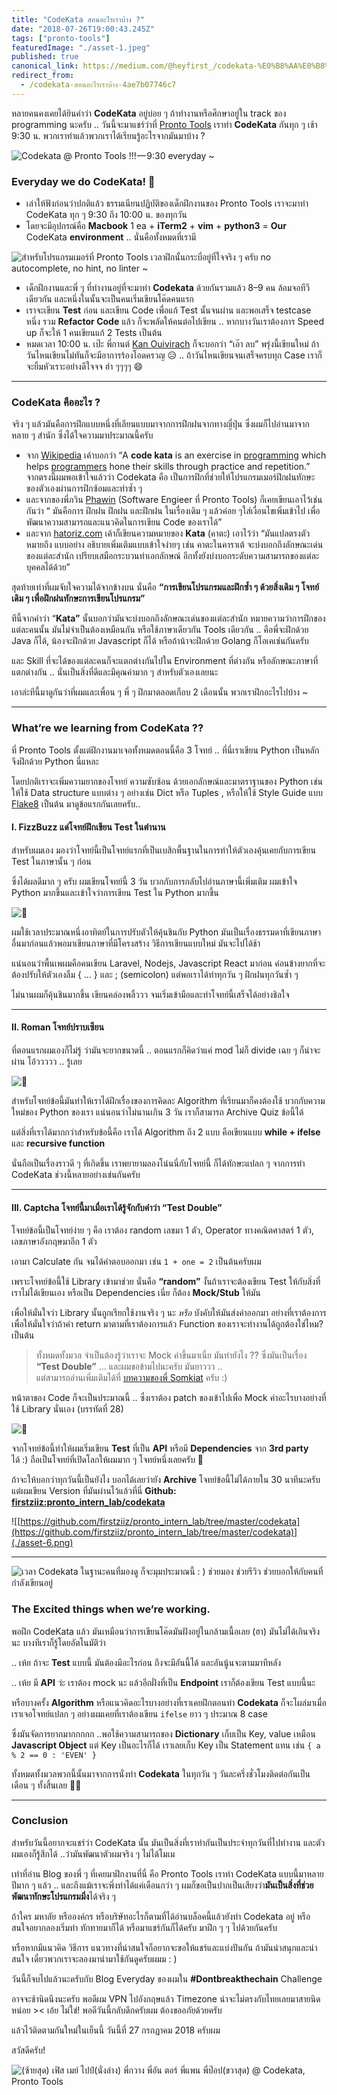 ```yaml
---
title: "CodeKata สอนอะไรเราบ้าง ?"
date: "2018-07-26T19:00:43.245Z"
tags: ["pronto-tools"]
featuredImage: "./asset-1.jpeg"
published: true
canonical_link: https://medium.com/@heyfirst_/codekata-%E0%B8%AA%E0%B8%AD%E0%B8%99%E0%B8%AD%E0%B8%B0%E0%B9%84%E0%B8%A3%E0%B9%80%E0%B8%A3%E0%B8%B2%E0%B8%9A%E0%B9%89%E0%B8%B2%E0%B8%87-4ae7b07746c7
redirect_from:
  - /codekata-สอนอะไรเราบ้าง-4ae7b07746c7
---
```


หลายคนคงเคยได้ยินคำว่า **CodeKata** อยู่บ่อย ๆ ถ้าทำงานหรือศึกษาอยู่ใน track ของ programming นะครับ .. วันนี้จะมาแชร์ว่าที่ [Pronto Tools](https://prontotools.io) เราทำ **CodeKata** กันทุก ๆ เช้า 9:30 น. พวกเราทำแล้วพวกเราได้เรียนรู้อะไรจากมันมาบ้าง ?

![Codekata @ Pronto Tools !!! — 9:30 everyday ~](./asset-1.jpeg)

### Everyday we do CodeKata! 🎯

- เล่าให้ฟังก่อนว่าปกติแล้ว ธรรมเนียนปฏิบัติของเด็กฝึกงานของ Pronto Tools เราจะมาทำ CodeKata ทุก ๆ 9:30 ถึง 10:00 น. ของทุกวัน
- โดยจะมีอุปกรณ์คือ **Macbook** 1 ea + **iTerm2** + **vim** + **python3** = **Our** CodeKata **environment** .. นั่นคือทั้งหมดที่เรามี

![สำหรับโปรแกรมเมอร์ที่ Pronto Tools เวลาฝึกนั้นกระบี่อยู่ที่ใจจริง ๆ ครับ no autocomplete, no hint, no linter ~](./asset-2.png)

- เด็กฝึกงานและพี่ ๆ ที่ทำงานอยู่ที่จะมาทำ **Codekata** ด้วยกันรวมแล้ว 8–9 คน ล้อมจอทีวีเดียวกัน และหนึ่งในนั้นจะเป็นคนเริ่มเขียนโค๊ดคนแรก
- เราจะเขียน​ **Test** ก่อน และเขียน Code เพื่อแก้ Test นั้นจนผ่าน และพอเสร็จ testcase หนึ่ง รวม **Refactor Code** แล้ว ก็จะพลัดให้คนต่อไปเขียน .. หากบางวันเราต้องการ Speed up ก็จะให้ 1 คนเขียนแก้ 2 Tests เป็นต้น
- หมดเวลา 10:00 น. เป๊ะ พี่กานต์ [Kan Ouivirach](https://medium.com/u/6f6af3cc17e7) ก็จะบอกว่า “เอ๊า ลบ” พรุ่งนี้เขียนใหม่ ถ้าวันไหนเขียนไม่ทันก็จะมีอาการร้องโอดครวญ 😥 .. ถ้าวันไหนเขียนจนเสร็จครบทุก Case เราก็จะยิ้มหัวเราะอย่างดีใจจจ ฮ่า ๆๆๆๆ 😄

---

### CodeKata คืออะไร ?

จริง ๆ แล้วมันคือการฝึกแบบหนึ่งที่เลียนแบบมาจากการฝึกฝนจากทางญี่ปุ่น ซึ่งผมก็ไปอ่านมาจากหลาย ๆ สำนัก ซึ่งได้ใจความมาประมาณนี้ครับ

- จาก [Wikipedia](https://en.wikipedia.org/wiki/Kata_%28programming%29) เค้าบอกว่า “A **code kata** is an exercise in [programming](https://en.wikipedia.org/wiki/Computer_programming "Computer programming") which helps [programmers](https://en.wikipedia.org/wiki/Programmer "Programmer") hone their skills through practice and repetition.”  
  จากตรงนี้ผมพอเข้าใจแล้วว่า Codekata คือ เป็นการฝึกที่ช่วยให้โปรแกรมเมอร์ฝึกฝนทักษะของตัวเองผ่านการฝึกซ้อมและทำซ้ำ ๆ
- และจากของพี่ภวิน [Phawin](https://medium.com/u/3e43ec11084a) (Software Engieer ที่ Pronto Tools) ก็เคยเขียนเอาไว้เช่นกันว่า “ มันคือการ ฝึกฝน ฝึกฝน และฝึกฝน ในเรื่องเดิม ๆ แล้วค่อย ๆใส่เงื่อนไขเพิ่มเข้าไป เพื่อพัฒนาความสามารถและแนวคิดในการเขียน Code ของเราได้”
- และจาก [hatoriz.com](https://hatoriz.com/2017/05/09/coding-dojo-%E0%B9%82%E0%B8%A3%E0%B8%87%E0%B8%9D%E0%B8%B6%E0%B8%81%E0%B8%A7%E0%B8%B4%E0%B8%8A%E0%B8%B2%E0%B8%82%E0%B8%AD%E0%B8%87-programmer/) เค้าก็เขียนความหมายของ **Kata** (คาตะ) เอาไว้ว่า “มันแปลตรงตัวหมายถึง แบบอย่าง อธิบายเพิ่มเติมแบบเข้าใจง่ายๆ เช่น คาตะในคาราเต้ จะบ่งบอกถึงลักษณะเด่นของแต่ละสำนัก เปรียบเสมือกระบวนท่าเอกลักษณ์ อีกทั้งยังบ่งบอกระดับความสามารถของแต่ละบุคคลได้ด้วย”

สุดท้ายเท่าที่ผมจับใจความได้จากข้างบน นั่นคือ **“การเขียนโปรแกรมและฝึกซ้ำ ๆ ด้วยสิ่งเดิม ๆ โจทย์เดิม ๆ เพื่อฝึกฝนทักษะการเขียนโปรแกรม”**

ทีนี้จากคำว่า “**Kata”** นั้นบอกว่ามันจะบ่งบอกถึงลักษณะเด่นของแต่ละสำนัก หมายความว่าการฝึกของแต่ละคนนั้น มันไม่จำเป็นต้องเหมือนกัน หรือใช้ภาษาเดียวกัน Tools เดียวกัน .. คือพี่จะฝึกด้วย Java ก็ได้, น้องจะฝึกด้วย Javascript ก็ได้ หรือถ้าน้าจะฝึกด้วย Golang ก็โอเคเช่นกันครับ

และ Skill ที่จะได้ของแต่ละคนก็จะแตกต่างกันไปใน Environment ที่ต่างกัน หรือลักษณะภาษาที่แตกต่างกัน .. นั่นเป็นสิ่งที่ดีและมีคุณค่ามาก ๆ สำหรับตัวเองเลยนะ

เอาล่ะทีนี้มาดูกันว่าที่ผมและเพื่อน ๆ พี่ ๆ ฝึกมาตลอดเกือบ 2 เดือนนั้น พวกเราฝึกอะไรไปบ้าง ~

---

### What’re we learning from CodeKata ??

ที่ Pronto Tools ตั้งแต่ฝึกงานมาเจอทั้งหมดตอนนี้คือ 3 โจทย์ .. ที่นี่เราเขียน Python เป็นหลักจึงฝึกด้วย Python นี่แหละ

โดยปกติเราจะเพิ่มความยากของโจทย์ ความซับซ้อน ด้วยเอกลักษณ์และมาตราฐานของ Python เช่น ให้ใช้ Data structure แบบต่าง ๆ อย่างเช่น Dict หรือ Tuples , หรือให้ใช้ Style Guide แบบ [Flake8](http://flake8.pycqa.org/en/latest/) เป็นต้น มาดูข้อแรกกันเลยครับ..

#### I. FizzBuzz แด่โจทย์ฝึกเขียน Test ในตำนาน

สำหรับผมเอง มองว่าโจทย์นี้เป็นโจทย์แรกที่เป็นเบสิกพื้นฐานในการทำให้ตัวเองคุ้นเคยกับการเขียน Test ในภาษานั้น ๆ ก่อน

ซึ่งได้ผลดีมาก ๆ ครับ ผมเขียนโจทย์นี้ 3 วัน บวกกับการกลับไปอ่านภาษานี้เพิ่มเติม ผมเข้าใจ Python มากขึ้นและเข้าใจว่าการเขียน Test ใน Python มากขึ้น

![🌹](./asset-3.png)

ผมใช้เวลาประมาณหนึ่งอาทิตย์ในการปรับตัวให้คุ้นชินกับ Python มันเป็นเรื่องธรรมดาที่เขียนภาษาอื่นมาก่อนแล้วพอมาเขียนภาษาที่มีโครงสร้าง วิธีการเขียนแบบใหม่ มันจะไปได้ช้า

แน่นอนว่าพื้นเพผมคือคนเขียน Laravel, Nodejs, Javascript React มาก่อน ค่อนข้างยากที่จะต้องปรับให้ตัวเองลืม { … } และ ; (semicolon) แต่พอเราได้ทำทุกวัน ๆ ฝึกฝนทุกวันซ้ำ ๆ

ไม่นานผมก็คุ้นชินมากขึ้น เขียนคล่องพลิ้ววว จนเริ่มเข้ามือและทำโจทย์นี้เสร็จได้อย่างชิลใจ

---

#### II. Roman โจทย์ปราบเซียน

ที่ตอนแรกผมเองก็ไม่รู้ ว่ามันจะยากขนาดนี้ .. ตอนแรกก็คิดว่าแค่ mod ไม่ก็ divide เฉย ๆ ก็น่าจะผ่าน โอ้ววววว .. รู้เลย

![🌹](./asset-4.png)

สำหรับโจทย์ข้อนี้มันทำให้เราได้ฝึกเรื่องของการคิดละ Algorithm ที่เรียนมาก็คงต้องใช้ บวกกับความใหม่ของ Python ของเรา แน่นอนว่าไม่นานเกิน 3 วัน เราก็สามารถ Archive Quiz ข้อนี้ได้

แต่สิ่งที่เราได้มากกว่าสำหรับข้อนี้คือ เราได้ Algorithm ถึง 2 แบบ คือเขียนแบบ **while + ifelse** และ **recursive function**

นั่นถือเป็นเรื่องราวดี ๆ ที่เกิดขึ้น เราพยายามลองโน่นนี่กับโจทย์นี้ ก็ได้ทักษะแปลก ๆ จากการทำ CodeKata ช่วงนี้หลายอย่างเช่นกันครับ

---

#### III. Captcha โจทย์นี้มาเมื่อเราได้รู้จักกับคำว่า “Test Double”

โจทย์ข้อนี้เป็นโจทย์ง่าย ๆ คือ เราต้อง random เลขมา 1 ตัว, Operator ทางคณิตศาสตร์ 1 ตัว, เลขภาษาอังกฤษมาอีก 1 ตัว

เอามา Calculate กัน จนได้คำตอบออกมา เช่น `1 + one = 2` เป็นต้นครับผม

เพราะโจทย์ข้อนี้ใช้ Library เข้ามาช่วย นั่นคือ **“random”** งั้นถ้าเราจะต้องเขียน Test ให้กับสิ่งที่เราไม่ได้เขียนเอง หรือเป็น Dependencies เนี่ย ก็ต้อง **Mock/Stub** ให้มัน

เพื่อให้มั่นใจว่า Library นั้นถูกเรียกใช้งานจริง ๆ นะ _หรือ_ บังคับให้มันส่งค่าออกมา อย่างที่เราต้องการ เพื่อให้มั่นใจว่าถ้าค่า return มาตามที่เราต้องการแล้ว Function ของเราจะทำงานได้ถูกต้องใช่ไหม? เป็นต้น

> ทั้งหมดทั้งมวล จำเป็นต้องรู้ว่าเราจะ Mock ค่าขึ้นมาเนี่ย มันทำยังไง ?? ซึ่งมันเป็นเรื่อง **“Test Double”** … และผมขอข้ามไปนะครับ มันยาววว ..  
> แต่สามารถอ่านเพิ่มเติมได้ที่ [บทความของพี่ Somkiat](http://www.somkiat.cc/test-double-mock-stub-and-dummy/) ครับ :)

หน้าตาของ Code ก็จะเป็นประมาณนี้ .. ซึ่งเราต้อง patch ของเข้าไปเพื่อ Mock ค่าอะไรบางอย่างที่ใช้ Library นั่นเอง (บรรทัดที่ 28)

![🌹](./asset-5.png)

จากโจทย์ข้อนี้ทำให้ผมเริ่มเขียน **Test** ที่เป็น **API** หรือมี **Dependencies** จาก **3rd party** ได้ :) ถือเป็นโจทย์ที่เปิดโลกให้ผมมาก ๆ โจทย์หนึ่งเลยครับ 🎉

ถ้าจะให้บอกว่าทุกวันนี้เป็นยังไง บอกได้เลยว่ายัง **Archive** โจทย์ข้อนี้ไม่ได้ภายใน 30 นาทีนะครับ แต่ผมเขียน Version ที่มันผ่านไว้แล้วที่นี่ **Github:** [**firstziiz:pronto_intern_lab/codekata**](https://github.com/firstziiz/pronto_intern_lab/tree/master/codekata)

![[https://github.com/firstziiz/pronto_intern_lab/tree/master/codekata](https://github.com/firstziiz/pronto_intern_lab/tree/master/codekata)](./asset-6.png)

---

![เวลา Codekata ในฐานะคนที่มองดู ก็จะมุมประมาณนี้ : ) ช่วยมอง ช่วยรีวิว ช่วยบอกให้กับคนที่กำลังเขียนอยู่](./asset-7.jpeg)

### The Excited things when we’re working.

พอฝึก CodeKata แล้ว มันเหมือนว่าการเขียนโค๊ดมันฝังอยู่ในกล้ามเนื้อเลย (ฮา) มันไม่ได้เกินจริงนะ บางทีเราก็รู้โดยอัตโนมัติว่า

.. เห้ย ถ้าจะ **Test** แบบนี้ มันต้องมีอะไรก่อน ถึงจะมีอันนี้ได้ และอันนู้นจะตามมาทีหลัง

.. เห้ย มี **API** ว่ะ เราต้อง mock นะ แล้วอีกฝั่งที่เป็น **Endpoint** เราก็ต้องเขียน Test แบบนี้นะ

หรือบางครั้ง **Algorithm** หรือแนวคิดอะไรบางอย่างที่เราเคยฝึกตอนทำ **Codekata** ก็จะโผล่มาเมื่อเราเจอโจทย์แปลก ๆ อย่างผมเคยที่เราต้องเขียน `ifelse` ยาว ๆ ประมาณ 8 case

ซึ่งมันจัดการยากมากกกกก ..พอใช้ความสามารถของ **Dictionary** เก็บเป็น Key, value เหมือน **Javascript Object** แต่ Key เป็นอะไรก็ได้ เราเลยเก็บ Key เป็น Statement แทน เช่น `{ a % 2 == 0 : 'EVEN' }`

ทั้งหมดทั้งมวลพวกนี้นั้นมาจากการนั่งทำ **Codekata** ในทุกวัน ๆ วันละครึ่งชั่วโมงติดต่อกันเป็นเดือน ๆ ทั้งสิ้นเลย 👍🏻

---

### Conclusion

สำหรับวันนี้อยากจะแชร์ว่า CodeKata นั้น มันเป็นสิ่งที่เราทำกันเป็นประจำทุกวันที่ไปทำงาน และตัวผมเองก็รู้สึกได้ ..ว่ามันพัฒนาตัวผมจริง ๆ ไม่ได้โมเม

เท่าที่อ่าน Blog ของพี่ ๆ ที่เคยมาฝึกงานที่นี่ คือ Pronto Tools เราทำ CodeKata แบบนี้มาหลายปีมาก ๆ แล้ว .. และถึงแม้เราจะพึ่งทำได้แค่เดือนกว่า ๆ ผมก็ขอเป็นปากเป็นเสียงว่า**มันเป็นสิ่งที่ช่วยพัฒนาทักษะโปรแกรมมิ่ง**ได้จริง ๆ

ถ้าใคร มหาลัย หรือองค์กร หรือบริษัทอะไรก็ตามที่ได้อ่านบล็อคนี้แล้วยังทำ Codekata อยู่ หรือสนใจอยากลองเริ่มทำ ทักทายมาก็ได้ หรือมาแชร์กันก็ได้ครับ มาฝึก ๆ ๆ ไปด้วยกันครับ

หรือหากมีแนวคิด วิธีการ แนวทางที่น่าสนใจก็อยากจะขอให้แชร์และแบ่งปันกัน ถ้ามันน่าสนุกและน่าสนใจ เดี๋ยวพวกเราจะลองมานำมาใช้กันดูครับผมม : )

วันนี้ก็จบไปแล้วนะครับกับ Blog Everyday ของผมใน **#Dontbreakthechain** Challenge

อาจจะช้านิดนึงนะครับ พอดีผม VPN ไปอังกฤษแล้ว Timezone น่าจะไม่ตรงกับไทยเลยมาสายนิดหน่อย >< เอ้ย ไม่ใช่! พอดีวันนี้กลับดึกครับผม ต้องขออภัยด้วยครับ

แล้วไว้ติดตามกันใหม่ในเย็นนี้ วันนี้ที่ 27 กรกฏาคม 2018 ครับผม

สวัสดีครับ!

![(ซ้ายสุด) เฟิส เมย์ ไปป์(นั่งล่าง) พี่กวาง พี่อัน ตอร์ พี่แพน พี่ป๊อป(ขวาสุด) @ Codekata, Pronto Tools](./asset-8.jpeg)

